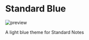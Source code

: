 # Standard Blue

![preview](https://raw.githubusercontent.com/m00t316/plugins/main/packages/com.sncommunity.standard-blue-theme/standard-blue-theme-screenshot.png)

A light blue theme for Standard Notes
